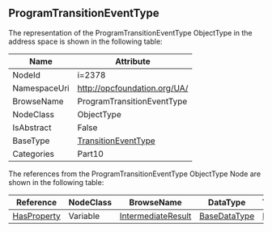 <!-- objecttype -->
## ProgramTransitionEventType
  
<!-- end of text -->
The representation of the ProgramTransitionEventType ObjectType in the address space is shown in the following table:  

|Name|Attribute|
|---|---|
|NodeId|i=2378|
|NamespaceUri|http://opcfoundation.org/UA/|
|BrowseName|ProgramTransitionEventType|
|NodeClass|ObjectType|
|IsAbstract|False|
|BaseType|[TransitionEventType](../../../Part5/ObjectTypes/TransitionEventType/readme.md)|
|Categories|Part10|

The references from the ProgramTransitionEventType ObjectType Node are shown in the following table:  

|Reference|NodeClass|BrowseName|DataType|TypeDefinition|ModellingRule|
|---|---|---|---|---|---|
|[HasProperty](../../../Part3/ReferenceTypes/HasProperty/readme.md)|Variable|[IntermediateResult](#IntermediateResult)|[BaseDataType](../../../Part3/DataTypes/BaseDataType/readme.md)|[PropertyType](../../Part5/VariableTypes/PropertyType/readme.md)|[Mandatory](../../Objects/Mandatory/readme.md)|


